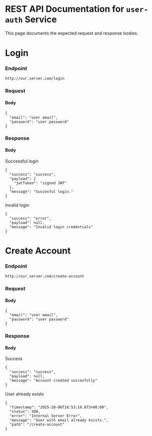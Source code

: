 # REST API Documentation for ```user-auth``` Service
This page documents the expected request and response bodies.
# Login
### Endpoint
  ```http://our.server.com/login```
### Request
#### Body
```
{
  "email": "user email",
  "password": "user password"
}
```
### Response
#### Body
Successful login
```
{
  "success": "success",
  "payload": {
    "jwtToken": "signed JWT"
  },
  "message": "Succesful login."
}
```
Invalid login
```
{
  "success": "error",
  "payload": null,
  "message": "Invalid login credentials"
}
```
# Create Account
### Endpoint
  ```http://our.server.com/create-account```
### Request
#### Body
```
{
  "email": "user email",
  "password": "user password"
}
```
### Response
#### Body
Success
```
{
  "success": "success",
  "payload": null,
  "message": "Account created succesfully"
}
```
User already exists
```
{
  "timestamp": "2025-10-06T18:53:10.873+00:00",
  "status": 500,
  "error": "Internal Server Error",
  "message": "User with email already exists.",
  "path": "/create-account"
}
```
